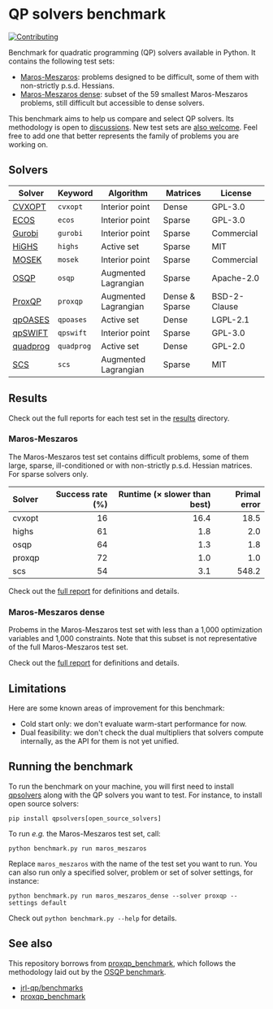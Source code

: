 # QP solvers benchmark

[![Contributing](https://img.shields.io/badge/PRs-welcome-green.svg)](https://github.com/stephane-caron/qpsolvers_benchmark/tree/master/CONTRIBUTING.md)

Benchmark for quadratic programming (QP) solvers available in Python. It contains the following test sets:

- [Maros-Meszaros](#maros-meszaros): problems designed to be difficult, some of them with non-strictly p.s.d. Hessians.
- [Maros-Meszaros dense](#maros-meszaros-dense): subset of the 59 smallest Maros-Meszaros problems, still difficult but accessible to dense solvers.

This benchmark aims to help us compare and select QP solvers. Its methodology is open to [discussions](https://github.com/stephane-caron/qpsolvers_benchmark/discussions). New test sets are [also welcome](CONTRIBUTING.md). Feel free to add one that better represents the family of problems you are working on.

## Solvers

| Solver | Keyword | Algorithm | Matrices | License |
| ------ | ------- | --------- | -------- | ------- |
| [CVXOPT](http://cvxopt.org/) | ``cvxopt`` | Interior point | Dense | GPL-3.0 |
| [ECOS](https://web.stanford.edu/~boyd/papers/ecos.html) | ``ecos`` | Interior point | Sparse | GPL-3.0 |
| [Gurobi](https://www.gurobi.com/) | ``gurobi`` | Interior point | Sparse | Commercial |
| [HiGHS](https://highs.dev/) | ``highs`` | Active set | Sparse | MIT |
| [MOSEK](https://mosek.com/) | ``mosek`` | Interior point | Sparse | Commercial |
| [OSQP](https://osqp.org/) | ``osqp`` | Augmented Lagrangian | Sparse | Apache-2.0 |
| [ProxQP](https://github.com/Simple-Robotics/proxsuite) | ``proxqp`` | Augmented Lagrangian | Dense & Sparse | BSD-2-Clause |
| [qpOASES](https://github.com/coin-or/qpOASES) | ``qpoases`` | Active set | Dense | LGPL-2.1 |
| [qpSWIFT](https://qpswift.github.io/) | ``qpswift`` | Interior point | Sparse | GPL-3.0 |
| [quadprog](https://pypi.python.org/pypi/quadprog/) | ``quadprog`` | Active set | Dense | GPL-2.0 |
| [SCS](https://www.cvxgrp.org/scs/) | ``scs`` | Augmented Lagrangian | Sparse | MIT |

## Results

Check out the full reports for each test set in the [results](results) directory.

### Maros-Meszaros

The Maros-Meszaros test set contains difficult problems, some of them large, sparse, ill-conditioned or with non-strictly p.s.d. Hessian matrices. For sparse solvers only.

| Solver | Success rate (%) | Runtime (× slower than best) | Primal error |
|:-------|-----------------:|-----------------------------:|-------------:|
| cvxopt | 16 | 16.4 |  18.5 |
| highs  | 61 |  1.8 |   2.0 |
| osqp   | 64 |  1.3 |   1.8 |
| proxqp | 72 |  1.0 |   1.0 |
| scs    | 54 |  3.1 | 548.2 |

Check out the [full report](results/maros_meszaros.md) for definitions and details.

### Maros-Meszaros dense

Probems in the Maros-Meszaros test set with less than a 1,000 optimization variables and 1,000 constraints. Note that this subset is not representative of the full Maros-Meszaros test set.

Check out the [full report](results/maros_meszaros_dense.md) for definitions and details.

## Limitations

Here are some known areas of improvement for this benchmark:

- Cold start only: we don't evaluate warm-start performance for now.
- Dual feasibility: we don't check the dual multipliers that solvers compute internally, as the API for them is not yet unified.

## Running the benchmark

To run the benchmark on your machine, you will first need to install [qpsolvers](https://github.com/stephane-caron/qpsolvers) along with the QP solvers you want to test. For instance, to install open source solvers:

```console
pip install qpsolvers[open_source_solvers]
```

To run *e.g.* the Maros-Meszaros test set, call:

```console
python benchmark.py run maros_meszaros
```

Replace ``maros_meszaros`` with the name of the test set you want to run. You can also run only a specified solver, problem or set of solver settings, for instance:

```console
python benchmark.py run maros_meszaros_dense --solver proxqp --settings default
```

Check out ``python benchmark.py --help`` for details.

## See also

This repository borrows from [proxqp\_benchmark](https://github.com/Simple-Robotics/proxqp_benchmark), which follows the methodology laid out by the [OSQP benchmark](https://arxiv.org/pdf/1711.08013.pdf).

- [jrl-qp/benchmarks](https://github.com/jrl-umi3218/jrl-qp/tree/master/benchmarks)
- [proxqp\_benchmark](https://github.com/Simple-Robotics/proxqp_benchmark)

